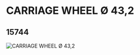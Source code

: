 # CARRIAGE WHEEL Ø 43,2
## 15744
![CARRIAGE WHEEL Ø 43,2](https://lc-www-live-s.legocdn.com/media/bricks/5/2/6058138.jpg)